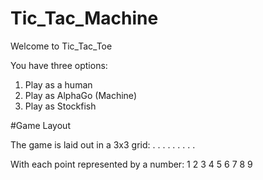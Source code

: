 # Tic_Tac_Machine

Welcome to Tic_Tac_Toe

You have three options:
1) Play as a human
2) Play as AlphaGo (Machine)
3) Play as Stockfish

#Game Layout

The game is laid out in a 3x3 grid:
. . . 
. . .
. . .

With each point represented by a number:
1 2 3
4 5 6
7 8 9

